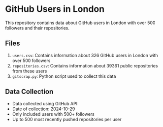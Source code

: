 # GitHub Users in London

This repository contains data about GitHub users in London with over 500 followers and their repositories.

## Files

1. `users.csv`: Contains information about 326 GitHub users in London with over 500 followers
2. `repositories.csv`: Contains information about 39361 public repositories from these users
3. `gitscrap.py`: Python script used to collect this data

## Data Collection

- Data collected using GitHub API
- Date of collection: 2024-10-29
- Only included users with 500+ followers
- Up to 500 most recently pushed repositories per user
